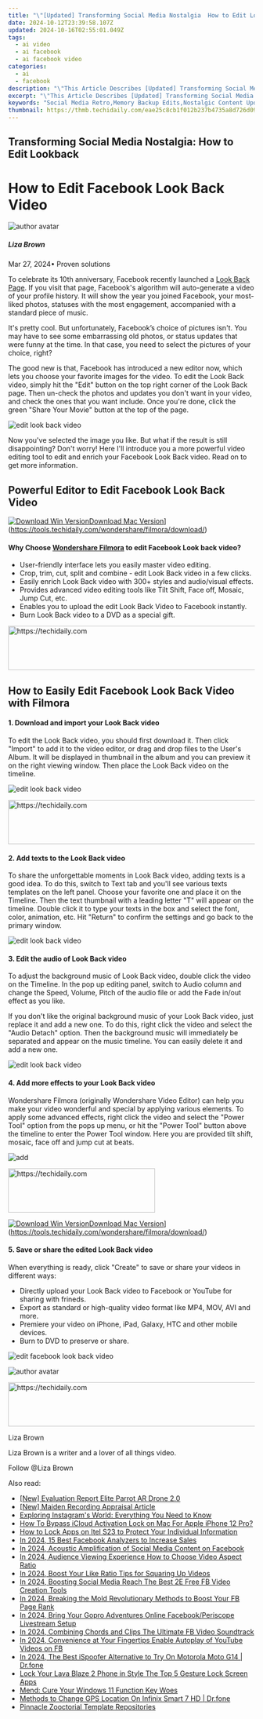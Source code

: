 ```yaml
---
title: "\"[Updated] Transforming Social Media Nostalgia  How to Edit Lookback for 2024\""
date: 2024-10-12T23:39:58.107Z
updated: 2024-10-16T02:55:01.049Z
tags:
  - ai video
  - ai facebook
  - ai facebook video
categories:
  - ai
  - facebook
description: "\"This Article Describes [Updated] Transforming Social Media Nostalgia: How to Edit Lookback for 2024\""
excerpt: "\"This Article Describes [Updated] Transforming Social Media Nostalgia: How to Edit Lookback for 2024\""
keywords: "Social Media Retro,Memory Backup Edits,Nostalgic Content Update,Revisiting Social Media,Revise Old Posts,Editing Lookback Snapshots,Nostalgia on Social Platforms"
thumbnail: https://thmb.techidaily.com/eae25c8cb1f012b237b4735a8d726d09f7b30b165b0175087b89427fe82c8e76.jpg
---
```


## Transforming Social Media Nostalgia: How to Edit Lookback

# How to Edit Facebook Look Back Video

![author avatar](https://lh5.googleusercontent.com/-AIMmjowaFs4/AAAAAAAAAAI/AAAAAAAAABc/Y5UmwDaI7HU/s250-c-k/photo.jpg)

##### Liza Brown

 Mar 27, 2024• Proven solutions

 To celebrate its 10th anniversary, Facebook recently launched a [Look Back Page](https://www.facebook.com/lookback). If you visit that page, Facebook's algorithm will auto-generate a video of your profile history. It will show the year you joined Facebook, your most-liked photos, statuses with the most engagement, accompanied with a standard piece of music.

 It's pretty cool. But unfortunately, Facebook’s choice of pictures isn't. You may have to see some embarrassing old photos, or status updates that were funny at the time. In that case, you need to select the pictures of your choice, right?

 The good new is that, Facebook has introduced a new editor now, which lets you choose your favorite images for the video. To edit the Look Back video, simply hit the "Edit" button on the top right corner of the Look Back page. Then un-check the photos and updates you don't want in your video, and check the ones that you want include. Once you're done, click the green "Share Your Movie" button at the top of the page.

![edit look back video](https://images.wondershare.com/images/multimedia/video-editor/edit-look-back-video.png "edit look back video")

 Now you've selected the image you like. But what if the result is still disappointing? Don't worry! Here I'll introduce you a more powerful video editing tool to edit and enrich your Facebook Look Back video. Read on to get more information.

## Powerful Editor to Edit Facebook Look Back Video

[![Download Win Version](https://images.wondershare.com/filmora/guide/download-btn-win.jpg)](https://tools.techidaily.com/wondershare/filmora/download/)[Download Mac Version](https://images.wondershare.com/filmora/guide/download-btn-mac.jpg)](https://tools.techidaily.com/wondershare/filmora/download/)

#### Why Choose [Wondershare Filmora](https://tools.techidaily.com/wondershare/filmora/download/) to edit Facebook Look back video?

* User-friendly interface lets you easily master video editing.
* Crop, trim, cut, split and combine - edit Look Back video in a few clicks.
* Easily enrich Look Back video with 300+ styles and audio/visual effects.
* Provides advanced video editing tools like Tilt Shift, Face off, Mosaic, Jump Cut, etc.
* Enables you to upload the edit Look Back Video to Facebook instantly.
* Burn Look Back video to a DVD as a special gift.

<!-- affiliate ads begin -->
<a href="https://appsumo.8odi.net/c/5597632/2123738/7443" target="_top" id="2123738">
  <img src="//a.impactradius-go.com/display-ad/7443-2123738" border="0" alt="https://techidaily.com" width="600" height="90"/>
</a>
<img height="0" width="0" src="https://appsumo.8odi.net/i/5597632/2123738/7443" style="position:absolute;visibility:hidden;" border="0" />
<!-- affiliate ads end -->

## How to Easily Edit Facebook Look Back Video with Filmora

#### 1. Download and import your Look Back video

 To edit the Look Back video, you should first download it. Then click "Import" to add it to the video editor, or drag and drop files to the User's Album. It will be displayed in thumbnail in the album and you can preview it on the right viewing window. Then place the Look Back video on the timeline.

![edit look back video](https://images.wondershare.com/images/multimedia/video-editor/video-editor-interface.jpg "edit look back video")

<!-- affiliate ads begin -->
<a href="https://appsumo.8odi.net/c/5597632/2123735/7443" target="_top" id="2123735">
  <img src="//a.impactradius-go.com/display-ad/7443-2123735" border="0" alt="https://techidaily.com" width="600" height="90"/>
</a>
<img height="0" width="0" src="https://appsumo.8odi.net/i/5597632/2123735/7443" style="position:absolute;visibility:hidden;" border="0" />
<!-- affiliate ads end -->

#### 2. Add texts to the Look Back video

 To share the unforgettable moments in Look Back video, adding texts is a good idea. To do this, switch to Text tab and you'll see various texts templates on the left panel. Choose your favorite one and place it on the Timeline. Then the text thumbnail with a leading letter "T" will appear on the timeline. Double click it to type your texts in the box and select the font, color, animation, etc. Hit "Return" to confirm the settings and go back to the primary window.

![edit look back video](https://images.wondershare.com/topic/video-editing/add-titles.jpg "edit look back video")

#### 3. Edit the audio of Look Back video

 To adjust the background music of Look Back video, double click the video on the Timeline. In the pop up editing panel, switch to Audio column and change the Speed, Volume, Pitch of the audio file or add the Fade in/out effect as you like.

 If you don't like the original background music of your Look Back video, just replace it and add a new one. To do this, right click the video and select the "Audio Detach" option. Then the background music will immediately be separated and appear on the music timeline. You can easily delete it and add a new one.

![edit look back video](https://images.wondershare.com/images/multimedia/video-editor/audio-detach.jpg "edit look back video")

#### 4. Add more effects to your Look Back video

 Wondershare Filmora (originally Wondershare Video Editor) can help you make your video wonderful and special by applying various elements. To apply some advanced effects, right click the video and select the "Power Tool" option from the pops up menu, or hit the "Power Tool" button above the timeline to enter the Power Tool window. Here you are provided tilt shift, mosaic, face off and jump cut at beats.

![add ](https://images.wondershare.com/images/multimedia/video-editor/tilt-shift-1.jpg "add ")

<!-- affiliate ads begin -->
<a href="https://aligracehair.sjv.io/c/5597632/1934254/19272" target="_top" id="1934254">
  <img src="//a.impactradius-go.com/display-ad/19272-1934254" border="0" alt="https://techidaily.com" width="300" height="90"/>
</a>
<img height="0" width="0" src="https://aligracehair.sjv.io/i/5597632/1934254/19272" style="position:absolute;visibility:hidden;" border="0" />
<!-- affiliate ads end -->

[![Download Win Version](https://images.wondershare.com/filmora/guide/download-btn-win.jpg)](https://tools.techidaily.com/wondershare/filmora/download/)[Download Mac Version](https://images.wondershare.com/filmora/guide/download-btn-mac.jpg)](https://tools.techidaily.com/wondershare/filmora/download/)

#### 5. Save or share the edited Look Back video

 When everything is ready, click "Create" to save or share your videos in different ways:

* Directly upload your Look Back video to Facebook or YouTube for sharing with frineds.
* Export as standard or high-quality video format like MP4, MOV, AVI and more.
* Premiere your video on iPhone, iPad, Galaxy, HTC and other mobile devices.
* Burn to DVD to preserve or share.

![edit facebook look back video](https://images.wondershare.com/filmora/article-images/export-output.jpg "edit facebook look back video")

![author avatar](https://lh5.googleusercontent.com/-AIMmjowaFs4/AAAAAAAAAAI/AAAAAAAAABc/Y5UmwDaI7HU/s250-c-k/photo.jpg)

<!-- affiliate ads begin -->
<a href="https://aligracehair.sjv.io/c/5597632/2016148/19272" target="_top" id="2016148">
  <img src="//a.impactradius-go.com/display-ad/19272-2016148" border="0" alt="https://techidaily.com" width="728" height="90"/>
</a>
<img height="0" width="0" src="https://aligracehair.sjv.io/i/5597632/2016148/19272" style="position:absolute;visibility:hidden;" border="0" />
<!-- affiliate ads end -->

Liza Brown

Liza Brown is a writer and a lover of all things video.

Follow @Liza Brown

<ins class="adsbygoogle"
      style="display:block"
      data-ad-client="ca-pub-7571918770474297"
      data-ad-slot="8358498916"
      data-ad-format="auto"
      data-full-width-responsive="true"></ins>

<span class="atpl-alsoreadstyle">Also read:</span>
<div><ul>
<li><a href="https://some-knowledge.techidaily.com/new-evaluation-report-elite-parrot-ar-drone-20/"><u>[New] Evaluation Report Elite Parrot AR Drone 2.0</u></a></li>
<li><a href="https://digital-screen-recording.techidaily.com/new-maiden-recording-appraisal-article/"><u>[New] Maiden Recording Appraisal Article</u></a></li>
<li><a href="https://tech-renaissance.techidaily.com/exploring-instagrams-world-everything-you-need-to-know/"><u>Exploring Instagram's World: Everything You Need to Know</u></a></li>
<li><a href="https://activate-lock.techidaily.com/how-to-bypass-icloud-activation-lock-on-mac-for-apple-iphone-12-pro-by-drfone-ios/"><u>How To Bypass iCloud Activation Lock on Mac For Apple iPhone 12 Pro?</u></a></li>
<li><a href="https://unlock-android.techidaily.com/how-to-lock-apps-on-itel-s23-to-protect-your-individual-information-by-drfone-android/"><u>How to Lock Apps on Itel S23 to Protect Your Individual Information</u></a></li>
<li><a href="https://facebook-videos.techidaily.com/in-2024-15-best-facebook-analyzers-to-increase-sales/"><u>In 2024, 15 Best Facebook Analyzers to Increase Sales</u></a></li>
<li><a href="https://facebook-videos.techidaily.com/in-2024-acoustic-amplification-of-social-media-content-on-facebook/"><u>In 2024, Acoustic Amplification of Social Media Content on Facebook</u></a></li>
<li><a href="https://facebook-videos.techidaily.com/in-2024-audience-viewing-experience-how-to-choose-video-aspect-ratio/"><u>In 2024, Audience Viewing Experience How to Choose Video Aspect Ratio</u></a></li>
<li><a href="https://facebook-videos.techidaily.com/in-2024-boost-your-like-ratio-tips-for-squaring-up-videos/"><u>In 2024, Boost Your Like Ratio Tips for Squaring Up Videos</u></a></li>
<li><a href="https://facebook-videos.techidaily.com/in-2024-boosting-social-media-reach-the-best-2e-free-fb-video-creation-tools/"><u>In 2024, Boosting Social Media Reach The Best 2E Free FB Video Creation Tools</u></a></li>
<li><a href="https://facebook-videos.techidaily.com/in-2024-breaking-the-mold-revolutionary-methods-to-boost-your-fb-page-rank/"><u>In 2024, Breaking the Mold Revolutionary Methods to Boost Your FB Page Rank</u></a></li>
<li><a href="https://facebook-videos.techidaily.com/in-2024-bring-your-gopro-adventures-online-facebookperiscope-livestream-setup/"><u>In 2024, Bring Your Gopro Adventures Online Facebook/Periscope Livestream Setup</u></a></li>
<li><a href="https://facebook-videos.techidaily.com/in-2024-combining-chords-and-clips-the-ultimate-fb-video-soundtrack/"><u>In 2024, Combining Chords and Clips The Ultimate FB Video Soundtrack</u></a></li>
<li><a href="https://facebook-videos.techidaily.com/in-2024-convenience-at-your-fingertips-enable-autoplay-of-youtube-videos-on-fb/"><u>In 2024, Convenience at Your Fingertips Enable Autoplay of YouTube Videos on FB</u></a></li>
<li><a href="https://android-pokemon-go.techidaily.com/in-2024-the-best-ispoofer-alternative-to-try-on-motorola-moto-g14-drfone-by-drfone-virtual-android/"><u>In 2024, The Best iSpoofer Alternative to Try On Motorola Moto G14 | Dr.fone</u></a></li>
<li><a href="https://android-unlock.techidaily.com/lock-your-lava-blaze-2-phone-in-style-the-top-5-gesture-lock-screen-apps-by-drfone-android/"><u>Lock Your Lava Blaze 2 Phone in Style The Top 5 Gesture Lock Screen Apps</u></a></li>
<li><a href="https://windows11.techidaily.com/mend-cure-your-windows-11-function-key-woes/"><u>Mend: Cure Your Windows 11 Function Key Woes</u></a></li>
<li><a href="https://fake-location.techidaily.com/methods-to-change-gps-location-on-infinix-smart-7-hd-drfone-by-drfone-virtual-android/"><u>Methods to Change GPS Location On Infinix Smart 7 HD | Dr.fone</u></a></li>
<li><a href="https://extra-hints.techidaily.com/pinnacle-zooctorial-template-repositories/"><u>Pinnacle Zooctorial Template Repositories</u></a></li>
</ul></div>

